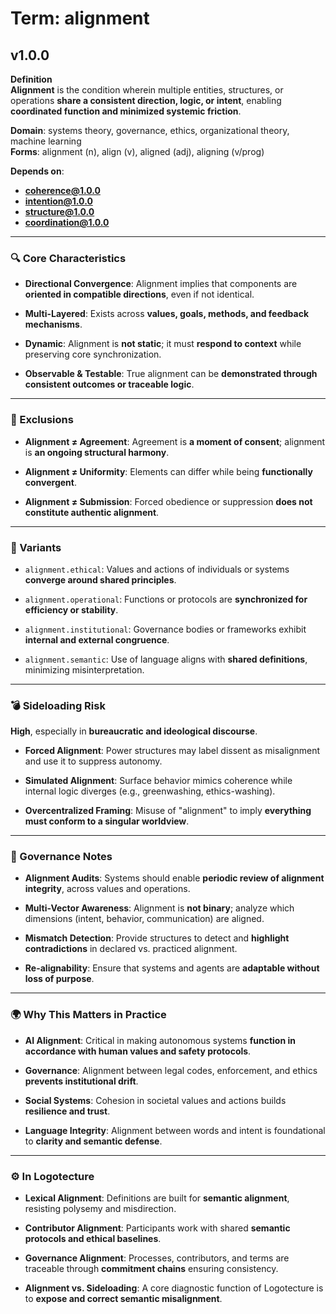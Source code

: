 # Term: alignment

## v1.0.0

**Definition**  
**Alignment** is the condition wherein multiple entities, structures, or operations **share a consistent direction, logic, or intent**, enabling **coordinated function and minimized systemic friction**.

**Domain**: systems theory, governance, ethics, organizational theory, machine learning  
**Forms**: alignment (n), align (v), aligned (adj), aligning (v/prog)

**Depends on**:  
- **coherence@1.0.0**  
- **intention@1.0.0**  
- **structure@1.0.0**  
- **coordination@1.0.0**

---

### 🔍 Core Characteristics

- **Directional Convergence**: Alignment implies that components are **oriented in compatible directions**, even if not identical.

- **Multi-Layered**: Exists across **values, goals, methods, and feedback mechanisms**.

- **Dynamic**: Alignment is **not static**; it must **respond to context** while preserving core synchronization.

- **Observable & Testable**: True alignment can be **demonstrated through consistent outcomes or traceable logic**.

---

### 🚫 Exclusions

- **Alignment ≠ Agreement**: Agreement is **a moment of consent**; alignment is **an ongoing structural harmony**.

- **Alignment ≠ Uniformity**: Elements can differ while being **functionally convergent**.

- **Alignment ≠ Submission**: Forced obedience or suppression **does not constitute authentic alignment**.

---

### 🔁 Variants

- `alignment.ethical`: Values and actions of individuals or systems **converge around shared principles**.

- `alignment.operational`: Functions or protocols are **synchronized for efficiency or stability**.

- `alignment.institutional`: Governance bodies or frameworks exhibit **internal and external congruence**.

- `alignment.semantic`: Use of language aligns with **shared definitions**, minimizing misinterpretation.

---

### 💣 Sideloading Risk

**High**, especially in **bureaucratic and ideological discourse**.

- **Forced Alignment**: Power structures may label dissent as misalignment and use it to suppress autonomy.

- **Simulated Alignment**: Surface behavior mimics coherence while internal logic diverges (e.g., greenwashing, ethics-washing).

- **Overcentralized Framing**: Misuse of "alignment" to imply **everything must conform to a singular worldview**.

---

### 🔐 Governance Notes

- **Alignment Audits**: Systems should enable **periodic review of alignment integrity**, across values and operations.

- **Multi-Vector Awareness**: Alignment is **not binary**; analyze which dimensions (intent, behavior, communication) are aligned.

- **Mismatch Detection**: Provide structures to detect and **highlight contradictions** in declared vs. practiced alignment.

- **Re-alignability**: Ensure that systems and agents are **adaptable without loss of purpose**.

---

### 🌍 Why This Matters in Practice

- **AI Alignment**: Critical in making autonomous systems **function in accordance with human values and safety protocols**.

- **Governance**: Alignment between legal codes, enforcement, and ethics **prevents institutional drift**.

- **Social Systems**: Cohesion in societal values and actions builds **resilience and trust**.

- **Language Integrity**: Alignment between words and intent is foundational to **clarity and semantic defense**.

---

### ⚙️ In Logotecture

- **Lexical Alignment**: Definitions are built for **semantic alignment**, resisting polysemy and misdirection.

- **Contributor Alignment**: Participants work with shared **semantic protocols and ethical baselines**.

- **Governance Alignment**: Processes, contributors, and terms are traceable through **commitment chains** ensuring consistency.

- **Alignment vs. Sideloading**: A core diagnostic function of Logotecture is to **expose and correct semantic misalignment**.
